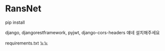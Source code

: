 # RansNet


pip install

django, djangorestframework, pyjwt, django-cors-headers 얘네 설치해주세요

requirements.txt 노노
